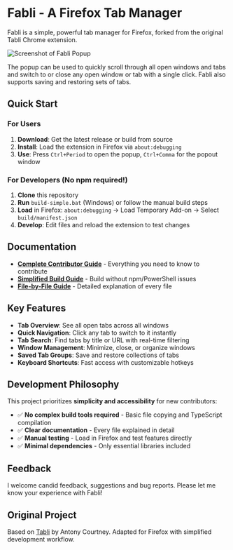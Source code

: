 # Fabli - A Firefox Tab Manager

Fabli is a simple, powerful tab manager for Firefox, forked from the original Tabli Chrome extension.

![Screenshot of Fabli Popup](screenshots/tabli-screenshot.png "Fabli screenshot")

The popup can be used to quickly scroll through all open windows and tabs and switch to or close any open window or tab with a single click. Fabli also supports saving and restoring sets of tabs.

## Quick Start

### For Users
1. **Download**: Get the latest release or build from source
2. **Install**: Load the extension in Firefox via `about:debugging`
3. **Use**: Press `Ctrl+Period` to open the popup, `Ctrl+Comma` for the popout window

### For Developers (No npm required!)
1. **Clone** this repository
2. **Run** `build-simple.bat` (Windows) or follow the manual build steps
3. **Load** in Firefox: `about:debugging` → Load Temporary Add-on → Select `build/manifest.json`
4. **Develop**: Edit files and reload the extension to test changes

## Documentation

- **[Complete Contributor Guide](docs/README-FOR-CONTRIBUTORS.md)** - Everything you need to know to contribute
- **[Simplified Build Guide](docs/SIMPLIFIED-BUILD-GUIDE.md)** - Build without npm/PowerShell issues
- **[File-by-File Guide](docs/FILE-BY-FILE-GUIDE.md)** - Detailed explanation of every file

## Key Features

- **Tab Overview**: See all open tabs across all windows
- **Quick Navigation**: Click any tab to switch to it instantly
- **Tab Search**: Find tabs by title or URL with real-time filtering
- **Window Management**: Minimize, close, or organize windows
- **Saved Tab Groups**: Save and restore collections of tabs
- **Keyboard Shortcuts**: Fast access with customizable hotkeys

## Development Philosophy

This project prioritizes **simplicity and accessibility** for new contributors:
- ✅ **No complex build tools required** - Basic file copying and TypeScript compilation
- ✅ **Clear documentation** - Every file explained in detail
- ✅ **Manual testing** - Load in Firefox and test features directly
- ✅ **Minimal dependencies** - Only essential libraries included

## Feedback

I welcome candid feedback, suggestions and bug reports. Please let me know your experience with Fabli!

## Original Project

Based on [Tabli](https://github.com/antonycourtney/tabli) by Antony Courtney. Adapted for Firefox with simplified development workflow.